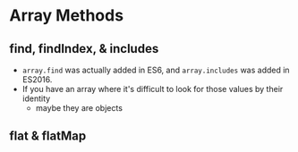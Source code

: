 # Array Methods

## find, findIndex, & includes
- `array.find` was actually added in ES6, and `array.includes` was added in ES2016.
- If you have an array where it's difficult to look for those values by their identity
    - maybe they are objects


## flat & flatMap




